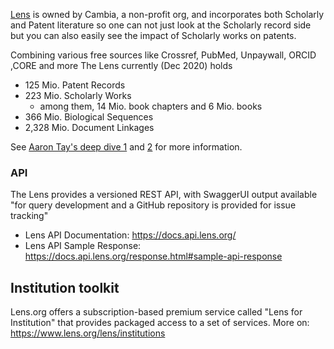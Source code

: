 [Lens](https://www.lens.org/) is owned by Cambia, a non-profit org, and incorporates both Scholarly and Patent literature so one can not just look at the Scholarly record side but you can also easily see the impact of Scholarly works on patents. 

Combining various free sources like Crossref, PubMed, Unpaywall, ORCID ,CORE and more The Lens currently (Dec 2020) holds

* 125 Mio. Patent Records
* 223 Mio. Scholarly Works
   * among them, 14 Mio. book chapters and 6 Mio. books 
* 366 Mio. Biological Sequences
* 2,328 Mio. Document Linkages 

See [Aaron Tay's deep dive 1](https://aarontay.medium.com/6-reasons-why-you-should-try-lens-org-c40abb09ec6f) and [2](https://about.lens.org/news/the-rise-of-the-open-discovery-indexes-lens-org-semantic-scholar-and-scinapse/) for more information.

### API

The Lens provides a versioned REST API, with SwaggerUI output available "for query development and a GitHub repository is provided for issue tracking"
* Lens API Documentation: https://docs.api.lens.org/
* Lens API Sample Response: https://docs.api.lens.org/response.html#sample-api-response

## Institution toolkit

Lens.org offers a subscription-based premium service called "Lens for Institution" that provides packaged access to a set of services.
More on: https://www.lens.org/lens/institutions

